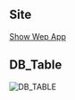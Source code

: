 ## Site

[Show Wep App](http://61.79.180.195)


## DB_Table

![DB_TABLE](https://user-images.githubusercontent.com/20696473/168727730-d97cda32-07aa-4f83-b0bb-a1438fcaabca.jpg)
